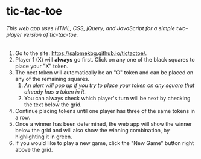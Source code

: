 # tic-tac-toe

###### This web app uses HTML, CSS, jQuery, and JavaScript for a simple two-player version of tic-tac-toe.

1. Go to the site: https://salomekbg.github.io/tictactoe/.
2. Player 1 (X) will **always** go first.  Click on any one of the black squares to place your "X" token.
3.  The next token will automatically be an "O" token and can be placed on any of the remaining squares.
    1. *An alert will pop up if you try to place your token on any square that already has a token in it.*
    2. You can always check which player's turn will be next by checking the text below the grid.
4.  Continue placing tokens until one player has three of the same tokens in a row.
5.  Once a winner has been determined, the web app will show the winner below the grid and will also show the winning combination, by highlighting it in green.
6.  If you would like to play a new game, click the "New Game" button right above the grid.
